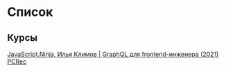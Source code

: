 # Список
## Курсы
[JavaScript.Ninja, Илья Климов | ﻿GraphQL для frontend-инженера (2021) PCRec](https://nnmclub.to/forum/viewtopic.php?t=1476670)

